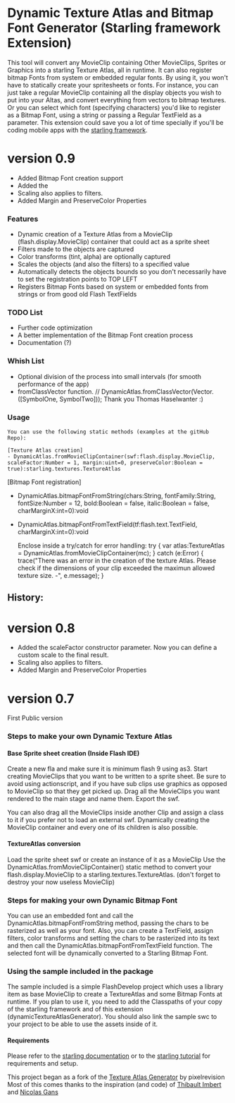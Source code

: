 Dynamic Texture Atlas and Bitmap Font Generator (Starling framework Extension)
========

This tool will convert any MovieClip containing Other MovieClips, Sprites or Graphics into a starling Texture Atlas, all in runtime.
It can also register bitmap Fonts from system or embedded regular fonts.
By using it, you won't have to statically create your spritesheets or fonts. For instance, you can just take a regular MovieClip containing all the display objects you wish to put into your Altas, and convert everything from vectors to bitmap textures.
Or you can select which font (specifying characters) you'd like to register as a Bitmap Font, using a string or passing a Regular TextField as a parameter.
This extension could save you a lot of time specially if you'll be coding mobile apps with the [starling framework](http://www.starling-framework.org/).

# version 0.9 #
- Added Bitmap Font creation support
- Added the 
- Scaling also applies to filters.
- Added Margin and PreserveColor Properties

### Features ###

* Dynamic creation of a Texture Atlas from a MovieClip (flash.display.MovieClip) container that could act as a sprite sheet
* Filters made to the objects are captured
* Color transforms (tint, alpha) are optionally captured
* Scales the objects (and also the filters) to a specified value
* Automatically detects the objects bounds so you don't necessarily have to set the registration points to TOP LEFT
* Registers Bitmap Fonts based on system or embedded fonts from strings or from good old Flash TextFields

### TODO List ###

* Further code optimization
* A better implementation of the Bitmap Font creation process
* Documentation (?)

### Whish List ###
* Optional division of the process into small intervals (for smooth performance of the app)
* fromClassVector function. // DynamicAtlas.fromClassVector(Vector.<Class>([SymbolOne, SymbolTwo])); Thank you Thomas Haselwanter :)

### Usage ###

	You can use the following static methods (examples at the gitHub Repo):
	
	[Texture Atlas creation]
	- DynamicAtlas.fromMovieClipContainer(swf:flash.display.MovieClip, scaleFactor:Number = 1, margin:uint=0, preserveColor:Boolean = true):starling.textures.TextureAtlas

[Bitmap Font registration]
- DynamicAtlas.bitmapFontFromString(chars:String, fontFamily:String, fontSize:Number = 12, bold:Boolean = false, italic:Boolean = false, charMarginX:int=0):void
- DynamicAtlas.bitmapFontFromTextField(tf:flash.text.TextField, charMarginX:int=0):void

	Enclose inside a try/catch for error handling:
		try {
				var atlas:TextureAtlas = DynamicAtlas.fromMovieClipContainer(mc);
			} catch (e:Error) {
				trace("There was an error in the creation of the texture Atlas. Please check if the dimensions of your clip exceeded the maximun allowed texture size. -", e.message);
			}

 History:
 -------

# version 0.8 #
- Added the scaleFactor constructor parameter. Now you can define a custom scale to the final result.
- Scaling also applies to filters.
- Added Margin and PreserveColor Properties

# version 0.7 #
First Public version


### Steps to make your own Dynamic Texture Atlas ###
#### Base Sprite sheet creation (Inside Flash IDE) ####
Create a new fla and make sure it is minimum flash 9 using as3.
Start creating MovieClips that you want to be written to a sprite sheet. Be sure to avoid using actionscript, and if you have sub clips use graphics as opposed to MovieClip so that they get picked up.
Drag all the MovieClips you want rendered to the main stage and name them.
Export the swf.

You can also drag all the MovieClips inside another Clip and assign a class to it if you prefer not to load an external swf.
Dynamically creating the MovieClip container and every one of its children is also possible.

#### TextureAtlas conversion ####
Load the sprite sheet swf or create an instance of it as a MovieClip
Use the DynamicAtlas.fromMovieClipContainer() static method to convert your flash.display.MovieClip to a starling.textures.TextureAtlas.
(don't forget to destroy your now useless MovieClip)

### Steps for making your own Dynamic Bitmap Font ###
You can use an embedded font and call the DynamicAtlas.bitmapFontFromString method, passing the chars to be rasterized as well as your font.
Also, you can create a TextField, assign filters, color transforms and setting the chars to be rasterized into its text and then call the DynamicAtlas.bitmapFontFromTextField function.
The selected font will be dynamically converted to a Starling Bitmap Font.

### Using the sample included in the package ###
The sample included is a simple FlashDevelop project which uses a library item as base MovieClip to create a TextureAtlas and some Bitmap Fonts at runtime.
If you plan to use it, you need to add the Classpaths of your copy of the starling framework and of this extension (dynamicTextureAtlasGenerator).
You should also link the sample swc to your project to be able to use the assets inside of it.
#### Requirements ####
Please refer to the [starling documentation](http://doc.starling-framework.org/core/) or to the [starling tutorial](http://www.bytearray.org/?p=3371) for requirements and setup.

This project began as a fork of the [Texture Atlas Generator](https://github.com/pixelrevision/texture_atlas_generator) by pixelrevision
Most of this comes thanks to the inspiration (and code) of [Thibault Imbert](http://www.bytearray.org) and [Nicolas Gans](http://www.flashxpress.net/)	